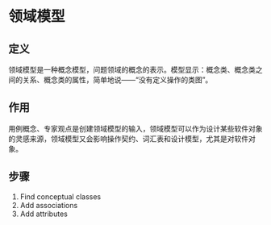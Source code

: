 # 领域模型

## 定义
领域模型是一种概念模型，问题领域的概念的表示。模型显示：概念类、概念类之间的关系、概念类的属性，简单地说——“没有定义操作的类图”。

## 作用
用例概念、专家观点是创建领域模型的输入，领域模型可以作为设计某些软件对象 的灵感来源，领域模型又会影响操作契约、词汇表和设计模型，尤其是对软件对象。

## 步骤
1. Find conceptual classes
2. Add associations
3. Add attributes
